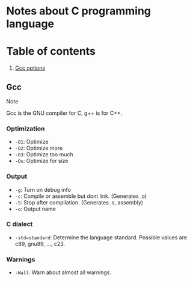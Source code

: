 # Notes about C programming language

# Table of contents
1. [Gcc options](#Gcc)


## Gcc

> [!NOTE]
> Gcc is the GNU compiler for C, g++ is for C++.

### Optimization

- `-O1`: Optimize
- `-O2`: Optimize more
- `-O3`: Optimize too much
- `-Os`: Optimize for size

### Output

- `-g`: Turn on debug info
- `-c`: Compile or assemble but dont link. (Generates .o)
- `-S`: Stop after compilation. (Generates .s, assembly)
- `-o`: Output name

### C dialect

- `-std=standard`: Determine the language standard. Possible values are c89, gnu89, ..., c23.

### Warnings

- `-Wall`: Warn about almost all warnings.
